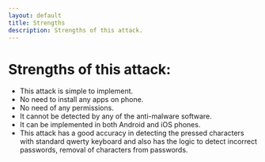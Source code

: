 ```yaml
---
layout: default
title: Strengths
description: Strengths of this attack.
---
```


# Strengths of this attack:

-	This attack is simple to implement.
-	No need to install any apps on phone.
-	No need of any permissions.
-	It cannot be detected by any of the anti-malware software. 
-	It can be implemented in both Android and iOS phones.
-	This attack has a good accuracy in detecting the pressed characters with standard qwerty keyboard and also has the logic to detect incorrect passwords, removal of characters from passwords.
